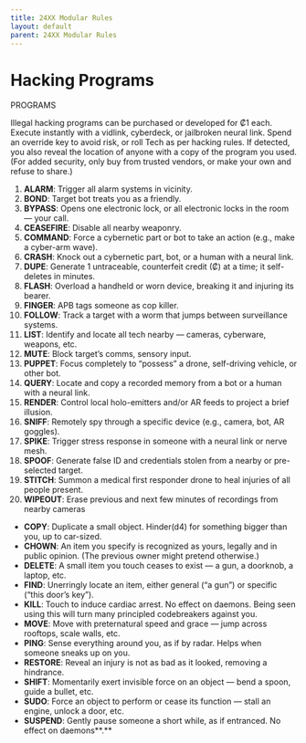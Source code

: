 ```yaml
---
title: 24XX Modular Rules
layout: default
parent: 24XX Modular Rules
---
```


# Hacking Programs

PROGRAMS

Illegal hacking programs can be purchased or developed for ₡1 each. Execute instantly with a
vidlink, cyberdeck, or jailbroken neural link. Spend an override key to avoid risk, or roll Tech as per hacking rules. If detected, you also reveal the location of anyone with a copy of the program you used. (For added security, only buy from trusted vendors, or make your own and refuse to share.)

1. **ALARM**: Trigger all alarm systems in vicinity.
2. **BOND**: Target bot treats you as a friendly.
3. **BYPASS**: Opens one electronic lock, or all electronic locks in the room — your call.
4. **CEASEFIRE**: Disable all nearby weaponry.
5. **COMMAND**: Force a cybernetic part or bot to take an action (e.g., make a cyber-arm wave).
6. **CRASH**: Knock out a cybernetic part, bot, or a human with a neural link.
7. **DUPE**: Generate 1 untraceable, counterfeit credit (₡) at a time; it self-deletes in minutes.
8. **FLASH**: Overload a handheld or worn device, breaking it and injuring its bearer.
9. **FINGER**: APB tags someone as cop killer.
10. **FOLLOW**: Track a target with a worm that jumps between surveillance systems.
11. **LIST**: Identify and locate all tech nearby — cameras, cyberware, weapons, etc.
12. **MUTE**: Block target’s comms, sensory input.
13. **PUPPET**: Focus completely to “possess” a drone, self-driving vehicle, or other bot.
14. **QUERY**: Locate and copy a recorded memory from a bot or a human with a neural link.
15. **RENDER**: Control local holo-emitters and/or AR feeds to project a brief illusion.
16. **SNIFF**: Remotely spy through a specific device (e.g., camera, bot, AR goggles).
17. **SPIKE**: Trigger stress response in someone with a neural link or nerve mesh.
18. **SPOOF**: Generate false ID and credentials stolen from a nearby or pre-selected target.
19. **STITCH**: Summon a medical first responder drone to heal injuries of all people present.
20. **WIPEOUT**: Erase previous and next few minutes of recordings from nearby cameras



+ **COPY**: Duplicate a small object. Hinder(d4) for something bigger than you, up to car-sized.
+ **CHOWN**: An item you specify is recognized as yours, legally and in public opinion. (The previous owner might pretend otherwise.)
+ **DELETE**: A small item you touch ceases to exist — a gun, a doorknob, a laptop, etc.
+ **FIND**: Unerringly locate an item, either general (“a gun”) or specific (“this door’s key”).
+ **KILL**: Touch to induce cardiac arrest. No effect on daemons. Being seen using this will turn many principled codebreakers against you.
+ **MOVE**: Move with preternatural speed and grace — jump across rooftops, scale walls, etc.
+ **PING**: Sense everything around you, as if by radar. Helps when someone sneaks up on you.
+ **RESTORE**: Reveal an injury is not as bad as it looked, removing a hindrance.
+ **SHIFT**: Momentarily exert invisible force on an object — bend a spoon, guide a bullet, etc.
+ **SUDO**: Force an object to perform or cease its function — stall an engine, unlock a door, etc.
+ **SUSPEND**: Gently pause someone a short while, as if entranced. No effect on daemons**.**